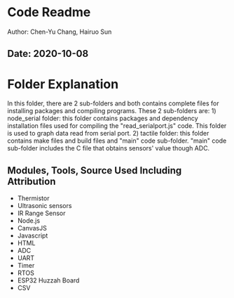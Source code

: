 # Code Readme
Author: Chen-Yu Chang, Hairuo Sun

Date: 2020-10-08
-----

# Folder Explanation
In this folder, there are 2 sub-folders and both contains complete files for installing packages and compiling programs. These 2 sub-folders are: 1) node_serial folder: this folder contains packages and dependency installation files used for compiling the "read_serialport.js" code. This folder is used to graph data read from serial port. 2) tactile folder: this folder contains make files and build files and "main" code sub-folder. "main" code sub-folder includes the C file that obtains sensors' value though ADC.

## Modules, Tools, Source Used Including Attribution
* Thermistor
* Ultrasonic sensors
* IR Range Sensor
* Node.js
* CanvasJS
* Javascript
* HTML
* ADC
* UART
* Timer
* RTOS
* ESP32 Huzzah Board
* CSV
